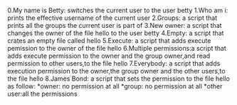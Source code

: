 0.My name is Betty:
     switches the current user to the user betty
     1.Who am i:
prints the effective username of the current user
2.Groups:
a script that prints all the groups the current user is part of
3.New owner:
a script that changes the owner of the file hello to the user betty
4.Empty:
a script that crates an empty file called hello
5.Execute:
a script that adds execute pemission to the owner of the file hello
6.Multiple permissions:a script that adds execute permission to the owner and the group owner,and read permission to other users,to the file hello
7.Everybody:
a script that adds execution permission to the owner,the group owner and the other users,to the file hello
8.James Bond:
a script that sets the permission to the file hello as follow:
*owner: no permission at all
*group: no permission at all
*other user:all the permissions
